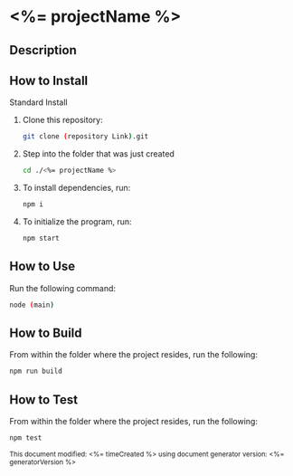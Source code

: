 # <%= projectName %>

## Description 


## How to Install

Standard Install

1. Clone this repository:
    ```bash
    git clone (repository Link).git
    ```
1. Step into the folder that was just created 
    ```bash
    cd ./<%= projectName %>
    ```
1. To install dependencies, run:
    ```bash
    npm i
    ```

1. To initialize the program, run:
    ```bash
    npm start
    ```
<!--- TODO: Add Additional Installation/Set Up Instructions, then delete this comment  --->

## How to Use
Run the following command:
```bash
node (main)
```

<!--- TODO: Add Additional Information on How to use the tool/module, then delete this comment  --->

## How to Build
From within the folder where the project resides, run the following:
```bash
npm run build
```

## How to Test
From within the folder where the project resides, run the following:
```bash
npm test
```
<sub>This document modified: <%= timeCreated %> using document generator version: <%= generatorVersion %><sub>

<!--- TODO: Review the readme for accuracy, then delete this comment--->